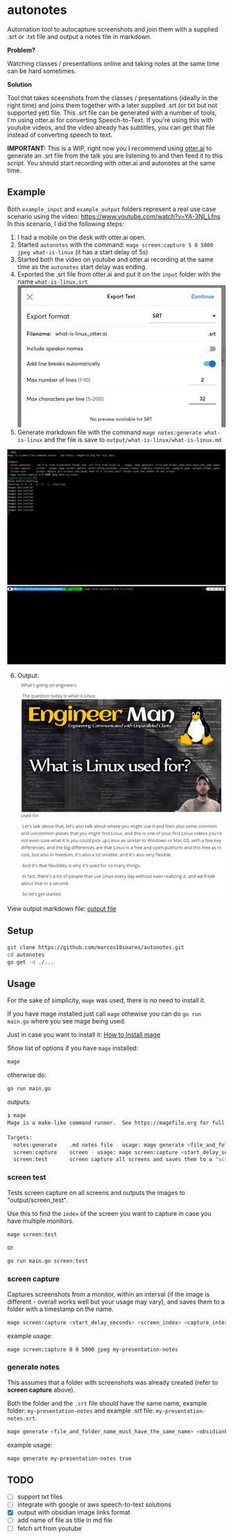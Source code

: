 # autonotes

Automation tool to autocapture screenshots and join them with a supplied .srt or .txt file and output a notes file in markdown.

**Problem?**

Watching classes / presentations online and taking notes at the same time can be hard sometimes.

**Solution**

Tool that takes sceenshots from the classes / presentations (ideally in the right time) and joins them together with a later supplied .srt (or txt but not supported yet) file.
This .srt file can be generated with a number of tools, I'm using otter.ai for converting Speech-to-Text. If you're using this with youtube videos, and the video already has subtitles, you can get that file instead of converting speech to text.

**IMPORTANT:** This is a WIP, right now you I recommend using [otter.ai](https://otter.ai/) to generate an .srt file from the talk you are listening to and then feed it to this script. You should start recording with otter.ai and autonotes at the same time.

## Example
Both `example_input` and `example_output` folders represent a real use case scenario using the video: https://www.youtube.com/watch?v=YA-3NI_Lfns
In this scenario, I did the following steps:
1. I had a mobile on the desk with otter.ai open.
2. Started `autonotes` with the command: `mage screen:capture 5 0 5000 jpeg what-is-linux` (it has a start delay of 5s)
3. Started both the video on youtube and otter.ai recording at the same time as the `autonotes` start delay was ending.
4. Exported the .srt file from otter.ai and put it on the `input` folder with the name `what-is-linux.srt`
![otter](https://raw.githubusercontent.com/marcos10soares/autonotes/master/readme_images/otter.png)
5. Generate markdown file with the command `mage notes:generate what-is-linux` and the file is save to `output/what-is-linux/what-is-linux.md`

![capture](https://raw.githubusercontent.com/marcos10soares/autonotes/master/readme_images/capture.gif)
![generate](https://raw.githubusercontent.com/marcos10soares/autonotes/master/readme_images/generate.gif)

6. Output:
![markdown](https://raw.githubusercontent.com/marcos10soares/autonotes/master/readme_images/markdown.png)

View output markdown file: [output file](https://github.com/marcos10soares/autonotes/blob/master/example_output/what-is-linux/what-is-linux.md)

## Setup

```bash
git clone https://github.com/marcos10soares/autonotes.git
cd autonotes
go get -d ./...
```

## Usage

For the sake of simplicity, `mage` was used, there is no need to install it.

If you have mage installed just call `mage` othewise you can do `go run main.go` where you see mage being used.

Just in case you want to install it: [How to Install mage](https://magefile.org/)

Show list of options if you have `mage` installed:
```bash
mage
```
otherwise do:
```bash
go run main.go
```

outputs:
```bash
❯ mage
Mage is a make-like command runner.  See https://magefile.org for full docs.

Targets:
  notes:generate    .md notes file - usage: mage generate <file_and_folder_name_must_have_the_same_name>
  screen:capture    screen - usage: mage screen:capture <start_delay_seconds> <screen_index> <capture_interval_ms> <jpeg_or_png> <output_folder_name>
  screen:test       screen capture all screens and saves them to a "screen_test" folder with the number of the screen
```

### screen test
Tests screen capture on all screens and outputs the images to "output/screen_test".

Use this to find the `index` of the screen you want to capture in case you have multiple monitors.
```bash
mage screen:test
```
or
```bash
go run main.go screen:test
```

### screen capture
Captures screenshots from a monitor, within an interval (if the image is different - overall works well but your usage may vary), and saves them to a folder with a timestamp on the name.

```bash
mage screen:capture <start_delay_seconds> <screen_index> <capture_interval_ms> <jpeg_or_png> <output_folder_name>
```

example usage:
```bash
mage screen:capture 0 0 5000 jpeg my-presentation-notes
```

### generate notes
This assumes that a folder with screenshots was already created (refer to **screen capture** above).

Both the folder and the `.srt` file should have the same name, example folder: `my-presentation-notes` and example .srt file: `my-presentation-notes.srt`.
```bash
mage generate <file_and_folder_name_must_have_the_same_name> <obsidianFormat_true_false>
```

example usage:
```bash
mage generate my-presentation-notes true
```

## TODO

- [ ] support txt files
- [ ] integrate with google or aws speech-to-text solutions
- [x] output with obsidian image links format
- [ ] add name of file as title in md file
- [ ] fetch srt from youtube
